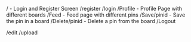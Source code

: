 / - Login and Register Screen
/register
/login
/Profile - Profile Page with different boards
/Feed - Feed page with different pins
/Save/pinid - Save the pin in a board
/Delete/pinid - Delete a pin from the board
/Logout

/edit
/upload